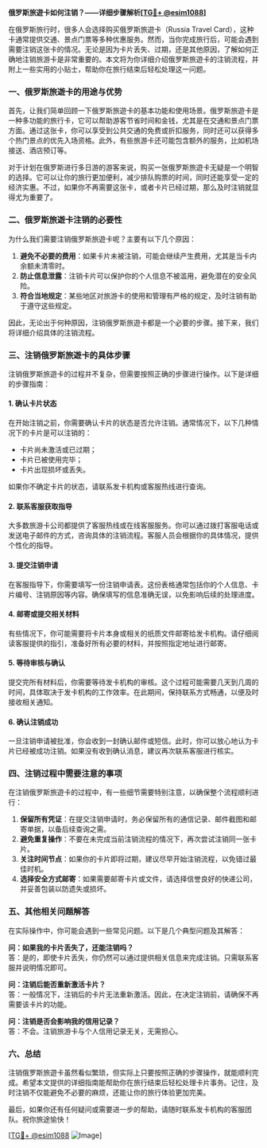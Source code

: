**俄罗斯旅遊卡如何注销？——详细步骤解析[[TG💪+ @esim1088](https://t.me/s/esim1088)]**

在俄罗斯旅行时，很多人会选择购买俄罗斯旅遊卡（Russia Travel Card），这种卡通常提供交通、景点门票等多种优惠服务。然而，当你完成旅行后，可能会遇到需要注销这张卡的情况。无论是因为卡片丢失、过期，还是其他原因，了解如何正确地注销旅游卡是非常重要的。本文将为你详细介绍俄罗斯旅遊卡的注销流程，并附上一些实用的小贴士，帮助你在旅行结束后轻松处理这一问题。

### 一、俄罗斯旅遊卡的用途与优势

首先，让我们简单回顾一下俄罗斯旅遊卡的基本功能和使用场景。俄罗斯旅遊卡是一种多功能的旅行卡，它可以帮助游客节省时间和金钱，尤其是在交通和景点门票方面。通过这张卡，你可以享受到公共交通的免费或折扣服务，同时还可以获得多个热门景点的优先入场资格。此外，有些旅游卡还可能包含额外的服务，比如机场接送、酒店预订等。

对于计划在俄罗斯进行多日游的游客来说，购买一张俄罗斯旅遊卡无疑是一个明智的选择。它可以让你的旅行更加便利，减少排队购票的时间，同时还能享受一定的经济实惠。不过，如果你不再需要这张卡，或者卡片已经过期，那么及时注销就显得尤为重要了。

### 二、俄罗斯旅遊卡注销的必要性

为什么我们需要注销俄罗斯旅遊卡呢？主要有以下几个原因：

1. **避免不必要的费用**：如果卡片未被注销，可能会继续产生费用，尤其是当卡内余额未清零时。
2. **防止信息泄露**：注销卡片可以保护你的个人信息不被滥用，避免潜在的安全风险。
3. **符合当地规定**：某些地区对旅游卡的使用和管理有严格的规定，及时注销有助于遵守这些规定。

因此，无论出于何种原因，注销俄罗斯旅遊卡都是一个必要的步骤。接下来，我们将详细介绍具体的注销流程。

### 三、注销俄罗斯旅遊卡的具体步骤

注销俄罗斯旅遊卡的过程并不复杂，但需要按照正确的步骤进行操作。以下是详细的步骤指南：

#### 1. 确认卡片状态

在开始注销之前，你需要确认卡片的状态是否允许注销。通常情况下，以下几种情况下的卡片是可以注销的：
- 卡片尚未激活或已过期；
- 卡片已被使用完毕；
- 卡片出现损坏或丢失。

如果你不确定卡片的状态，请联系发卡机构或客服热线进行查询。

#### 2. 联系客服获取指导

大多数旅游卡公司都提供了客服热线或在线客服服务。你可以通过拨打客服电话或发送电子邮件的方式，咨询具体的注销流程。客服人员会根据你的具体情况，提供个性化的指导。

#### 3. 提交注销申请

在客服指导下，你需要填写一份注销申请表。这份表格通常包括你的个人信息、卡片编号、注销原因等内容。确保填写的信息准确无误，以免影响后续的处理进度。

#### 4. 邮寄或提交相关材料

有些情况下，你可能需要将卡片本身或相关的纸质文件邮寄给发卡机构。请仔细阅读客服提供的指引，准备好所有必要的材料，并按照指定地址进行邮寄。

#### 5. 等待审核与确认

提交完所有材料后，你需要等待发卡机构的审核。这个过程可能需要几天到几周的时间，具体取决于发卡机构的工作效率。在此期间，保持联系方式畅通，以便及时接收相关通知。

#### 6. 确认注销成功

一旦注销申请被批准，你会收到一封确认邮件或短信。此时，你可以放心地认为卡片已经被成功注销。如果没有收到确认消息，建议再次联系客服进行核实。

### 四、注销过程中需要注意的事项

在注销俄罗斯旅遊卡的过程中，有一些细节需要特别注意，以确保整个流程顺利进行：

1. **保留所有凭证**：在提交注销申请时，务必保留所有的通信记录、邮件截图和邮寄单据，以备后续查询之需。
2. **避免重复操作**：不要在未完成当前注销流程的情况下，再次尝试注销同一张卡片。
3. **关注时间节点**：如果你的卡片即将过期，建议尽早开始注销流程，以免错过最佳时机。
4. **选择安全方式邮寄**：如果需要邮寄卡片或文件，请选择信誉良好的快递公司，并妥善包装以防遗失或损坏。

### 五、其他相关问题解答

在实际操作中，你可能会遇到一些常见问题。以下是几个典型问题及其解答：

**问：如果我的卡片丢失了，还能注销吗？**  
答：是的，即使卡片丢失，你仍然可以通过提供相关信息来完成注销。只需联系客服并说明情况即可。

**问：注销后能否重新激活卡片？**  
答：一般情况下，注销后的卡片无法重新激活。因此，在决定注销前，请确保不再需要该卡片的功能。

**问：注销是否会影响我的信用记录？**  
答：不会。注销旅游卡与个人信用记录无关，无需担心。

### 六、总结

注销俄罗斯旅遊卡虽然看似繁琐，但实际上只要按照正确的步骤操作，就能顺利完成。希望本文提供的详细指南能帮助你在旅行结束后轻松处理卡片事务。记住，及时注销不仅能避免不必要的麻烦，还能让你的旅行体验更加完美。

最后，如果你还有任何疑问或需要进一步的帮助，请随时联系发卡机构的客服团队。祝你旅途愉快！

[[TG💪+ @esim1088](https://t.me/s/esim1088) ![Image](https://i.postimg.cc/4NQfJmqS/Snipaste-2025-05-13-00-14-12.png)]